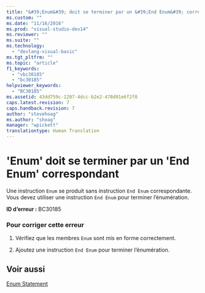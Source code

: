 ```yaml
---
title: "&#39;Enum&#39; doit se terminer par un &#39;End Enum&#39; correspondant | Microsoft Docs"
ms.custom: ""
ms.date: "11/16/2016"
ms.prod: "visual-studio-dev14"
ms.reviewer: ""
ms.suite: ""
ms.technology: 
  - "devlang-visual-basic"
ms.tgt_pltfrm: ""
ms.topic: "article"
f1_keywords: 
  - "vbc30185"
  - "bc30185"
helpviewer_keywords: 
  - "BC30185"
ms.assetid: 43dd759c-1207-4dcc-b2e2-478d91e6f2f8
caps.latest.revision: 7
caps.handback.revision: 7
author: "stevehoag"
ms.author: "shoag"
manager: "wpickett"
translationtype: Human Translation
---
```

# &#39;Enum&#39; doit se terminer par un &#39;End Enum&#39; correspondant
Une instruction `Enum` se produit sans instruction `End Enum` correspondante. Vous devez utiliser une instruction `End Enum` pour terminer l’énumération.  
  
 **ID d’erreur :** BC30185  
  
### Pour corriger cette erreur  
  
1.  Vérifiez que les membres `Enum` sont mis en forme correctement.  
  
2.  Ajoutez une instruction `End Enum` pour terminer l’énumération.  
  
## Voir aussi  
 [Enum Statement](../../visual-basic/language-reference/statements/enum-statement.md)